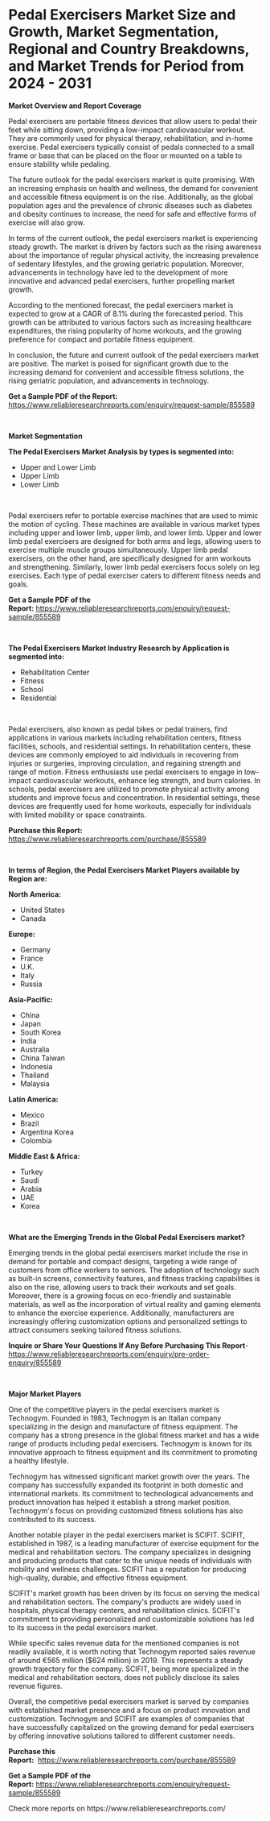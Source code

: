 <p><h1>Pedal Exercisers Market Size and Growth, Market Segmentation, Regional and Country Breakdowns, and Market Trends for Period from 2024 -  2031</h1></p><p><strong>Market Overview and Report Coverage</strong></p>
<p><p>Pedal exercisers are portable fitness devices that allow users to pedal their feet while sitting down, providing a low-impact cardiovascular workout. They are commonly used for physical therapy, rehabilitation, and in-home exercise. Pedal exercisers typically consist of pedals connected to a small frame or base that can be placed on the floor or mounted on a table to ensure stability while pedaling.</p><p>The future outlook for the pedal exercisers market is quite promising. With an increasing emphasis on health and wellness, the demand for convenient and accessible fitness equipment is on the rise. Additionally, as the global population ages and the prevalence of chronic diseases such as diabetes and obesity continues to increase, the need for safe and effective forms of exercise will also grow.</p><p>In terms of the current outlook, the pedal exercisers market is experiencing steady growth. The market is driven by factors such as the rising awareness about the importance of regular physical activity, the increasing prevalence of sedentary lifestyles, and the growing geriatric population. Moreover, advancements in technology have led to the development of more innovative and advanced pedal exercisers, further propelling market growth.</p><p>According to the mentioned forecast, the pedal exercisers market is expected to grow at a CAGR of 8.1% during the forecasted period. This growth can be attributed to various factors such as increasing healthcare expenditures, the rising popularity of home workouts, and the growing preference for compact and portable fitness equipment.</p><p>In conclusion, the future and current outlook of the pedal exercisers market are positive. The market is poised for significant growth due to the increasing demand for convenient and accessible fitness solutions, the rising geriatric population, and advancements in technology.</p></p>
<p><strong>Get a Sample PDF of the Report:</strong> <a href="https://www.reliableresearchreports.com/enquiry/request-sample/855589">https://www.reliableresearchreports.com/enquiry/request-sample/855589</a></p>
<p>&nbsp;</p>
<p><strong>Market Segmentation</strong></p>
<p><strong>The Pedal Exercisers Market Analysis by types is segmented into:</strong></p>
<p><ul><li>Upper and Lower Limb</li><li>Upper Limb</li><li>Lower Limb</li></ul></p>
<p>&nbsp;</p>
<p><p>Pedal exercisers refer to portable exercise machines that are used to mimic the motion of cycling. These machines are available in various market types including upper and lower limb, upper limb, and lower limb. Upper and lower limb pedal exercisers are designed for both arms and legs, allowing users to exercise multiple muscle groups simultaneously. Upper limb pedal exercisers, on the other hand, are specifically designed for arm workouts and strengthening. Similarly, lower limb pedal exercisers focus solely on leg exercises. Each type of pedal exerciser caters to different fitness needs and goals.</p></p>
<p><strong>Get a Sample PDF of the Report:</strong>&nbsp;<a href="https://www.reliableresearchreports.com/enquiry/request-sample/855589">https://www.reliableresearchreports.com/enquiry/request-sample/855589</a></p>
<p>&nbsp;</p>
<p><strong>The Pedal Exercisers Market Industry Research by Application is segmented into:</strong></p>
<p><ul><li>Rehabilitation Center</li><li>Fitness</li><li>School</li><li>Residential</li></ul></p>
<p>&nbsp;</p>
<p><p>Pedal exercisers, also known as pedal bikes or pedal trainers, find applications in various markets including rehabilitation centers, fitness facilities, schools, and residential settings. In rehabilitation centers, these devices are commonly employed to aid individuals in recovering from injuries or surgeries, improving circulation, and regaining strength and range of motion. Fitness enthusiasts use pedal exercisers to engage in low-impact cardiovascular workouts, enhance leg strength, and burn calories. In schools, pedal exercisers are utilized to promote physical activity among students and improve focus and concentration. In residential settings, these devices are frequently used for home workouts, especially for individuals with limited mobility or space constraints.</p></p>
<p><strong>Purchase this Report:</strong>&nbsp; <a href="https://www.reliableresearchreports.com/purchase/855589">https://www.reliableresearchreports.com/purchase/855589</a></p>
<p>&nbsp;</p>
<p><strong>In terms of Region, the Pedal Exercisers Market Players available by Region are:</strong></p>
<p>
    <p> <strong> North America: </strong>
        <ul>
            <li>United States</li>
            <li>Canada</li>
        </ul>
        </p> 
    <p> <strong> Europe: </strong>
        <ul>
            <li>Germany</li>
            <li>France</li>
            <li>U.K.</li>
            <li>Italy</li>
            <li>Russia</li>
        </ul>
        </p> 
    <p> <strong> Asia-Pacific: </strong>
        <ul>
            <li>China</li>
            <li>Japan</li>
            <li>South Korea</li>
            <li>India</li>
            <li>Australia</li>
            <li>China Taiwan</li>
            <li>Indonesia</li>
            <li>Thailand</li>
            <li>Malaysia</li>
        </ul>
        </p> 
    <p> <strong> Latin America: </strong>
        <ul>
            <li>Mexico</li>
            <li>Brazil</li>
            <li>Argentina Korea</li>
            <li>Colombia</li>
        </ul>
        </p> 
    <p> <strong> Middle East & Africa: </strong>
        <ul>
            <li>Turkey</li>
            <li>Saudi</li>
            <li>Arabia</li>
            <li>UAE</li>
            <li>Korea</li>
        </ul>
    </p>
    </p>
<p>&nbsp;</p>
<p><strong>What are the Emerging Trends in the Global Pedal Exercisers market?</strong></p>
<p><p>Emerging trends in the global pedal exercisers market include the rise in demand for portable and compact designs, targeting a wide range of customers from office workers to seniors. The adoption of technology such as built-in screens, connectivity features, and fitness tracking capabilities is also on the rise, allowing users to track their workouts and set goals. Moreover, there is a growing focus on eco-friendly and sustainable materials, as well as the incorporation of virtual reality and gaming elements to enhance the exercise experience. Additionally, manufacturers are increasingly offering customization options and personalized settings to attract consumers seeking tailored fitness solutions.</p></p>
<p><strong>Inquire or Share Your Questions If Any Before Purchasing This Report</strong>- <a href="https://www.reliableresearchreports.com/enquiry/pre-order-enquiry/855589">https://www.reliableresearchreports.com/enquiry/pre-order-enquiry/855589</a></p>
<p>&nbsp;</p>
<p><strong>Major Market Players</strong></p>
<p><p>One of the competitive players in the pedal exercisers market is Technogym. Founded in 1983, Technogym is an Italian company specializing in the design and manufacture of fitness equipment. The company has a strong presence in the global fitness market and has a wide range of products including pedal exercisers. Technogym is known for its innovative approach to fitness equipment and its commitment to promoting a healthy lifestyle.</p><p>Technogym has witnessed significant market growth over the years. The company has successfully expanded its footprint in both domestic and international markets. Its commitment to technological advancements and product innovation has helped it establish a strong market position. Technogym's focus on providing customized fitness solutions has also contributed to its success.</p><p>Another notable player in the pedal exercisers market is SCIFIT. SCIFIT, established in 1987, is a leading manufacturer of exercise equipment for the medical and rehabilitation sectors. The company specializes in designing and producing products that cater to the unique needs of individuals with mobility and wellness challenges. SCIFIT has a reputation for producing high-quality, durable, and effective fitness equipment.</p><p>SCIFIT's market growth has been driven by its focus on serving the medical and rehabilitation sectors. The company's products are widely used in hospitals, physical therapy centers, and rehabilitation clinics. SCIFIT's commitment to providing personalized and customizable solutions has led to its success in the pedal exercisers market.</p><p>While specific sales revenue data for the mentioned companies is not readily available, it is worth noting that Technogym reported sales revenue of around €565 million ($624 million) in 2019. This represents a steady growth trajectory for the company. SCIFIT, being more specialized in the medical and rehabilitation sectors, does not publicly disclose its sales revenue figures.</p><p>Overall, the competitive pedal exercisers market is served by companies with established market presence and a focus on product innovation and customization. Technogym and SCIFIT are examples of companies that have successfully capitalized on the growing demand for pedal exercisers by offering innovative solutions tailored to different customer needs.</p></p>
<p><strong>Purchase this Report:</strong>&nbsp;&nbsp;<a href="https://www.reliableresearchreports.com/purchase/855589">https://www.reliableresearchreports.com/purchase/855589</a></p>
<p></p>
<p><strong>Get a Sample PDF of the Report:</strong>&nbsp;<a href="https://www.reliableresearchreports.com/enquiry/request-sample/855589">https://www.reliableresearchreports.com/enquiry/request-sample/855589</a></p>
<p>Check more reports on https://www.reliableresearchreports.com/</p>